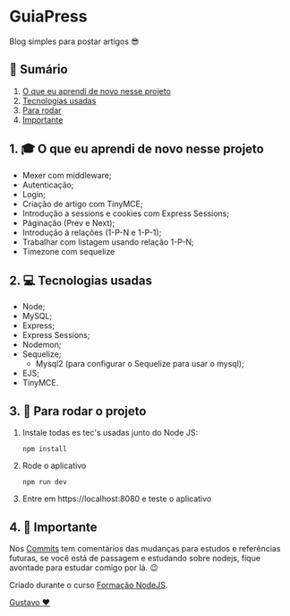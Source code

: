 # GuiaPress

Blog simples para postar artigos 😎

## 📕 Sumário
1. [O que eu aprendi de novo nesse projeto](https://github.com/GustavoGomesDias/guiapress#1--o-que-eu-aprendi-de-novo-nesse-projeto)
2. [Tecnologias usadas](https://github.com/GustavoGomesDias/guiapress#2--tecnologias-usadas)
3. [Para rodar](https://github.com/GustavoGomesDias/guiapress#3--para-rodar-o-projeto)
4. [Importante](https://github.com/GustavoGomesDias/guiapress#4--importante)

## 1. 🎓 O que eu aprendi de novo nesse projeto
* Mexer com middleware;
* Autenticação;
* Login;
* Criação de artigo com TinyMCE;
* Introdução a sessions e cookies com Express Sessions;
* Páginação (Prev e Next);
* Introdução à relações (1-P-N e 1-P-1);
* Trabalhar com listagem usando relação 1-P-N;
* Timezone com sequelize

## 2. 💻 Tecnologias usadas
* Node;
* MySQL;
* Express;
* Express Sessions;
* Nodemon;
* Sequelize;
    * Mysql2 (para configurar o Sequelize para usar o mysql);
* EJS;
* TinyMCE.

## 3. 🎉 Para rodar o projeto
1. Instale todas es tec's usadas junto do Node JS:

    ```
    npm install
    ```
2. Rode o aplicativo

    ```
    npm run dev
    ```
3. Entre em https://localhost:8080 e teste o aplicativo

## 4. 👀 Importante
Nos [Commits](https://github.com/GustavoGomesDias/guiapress/commits?author=GustavoGomesDias) tem comentários das mudanças para estudos e referências futuras, se você está de passagem e estudando sobre nodejs, fique avontade para estudar comigo por lá. 😉


Criado durante o curso [Formação NodeJS](https://www.udemy.com/course/formacao-nodejs/).

[Gustavo ❤](htpps://www.github.com/GustavoGomesDias)
